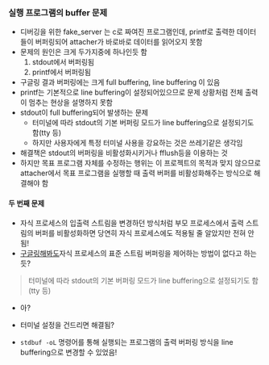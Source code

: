 ### 실행 프로그램의 buffer 문제
- 디버깅을 위한 fake_server 는 c로 짜여진 프로그램인데, printf로 출력한 데이터들이 버퍼링되어 attacher가 바로바로 데이터를 읽어오지 못함
- 문제의 원인은 크게 두가지중에 하나인듯 함
  1. stdout에서 버퍼링됨
  2. printf에서 버퍼링됨
- 구글링 결과 버퍼링에는 크게 full buffering, line buffering 이 있음
- printf는 기본적으로 line buffering이 설정되어있으므로 문제 상황처럼 전체 출력이 멈추는 현상을 설명하지 못함
- stdout이 full buffering되어 발생하는 문제
  - 터미널에 따라 stdout의 기본 버퍼링 모드가 line buffering으로 설정되기도 함(tty 등)
  - 하지만 사용자에게 특정 터미널 사용을 강요하는 것은 쓰레기같은 생각임
- 해결책은 stdout의 버퍼링을 비활성화시키거나 fflush등을 이용하는 것
- 하지만 목표 프로그램 자체를 수정하는 행위는 이 프로젝트의 목적과 맞지 않으므로 attacher에서 목표 프로그램을 실행할 때 출력 버퍼를 비활성화해주는 방식으로 해결해야 함

#### 두 번째 문제
- 자식 프로세스의 입출력 스트림을 변경하던 방식처럼 부모 프로세스에서 출력 스트림의 버퍼를 비활성화하면 당연히 자식 프로세스에도 적용될 줄 알았지만 전혀 안됨!
- [구글링해봐도](https://stackoverflow.com/questions/25335885/how-can-i-ensure-a-child-process-eventually-writes-data-in-c)자식 프로세스의 표준 스트림 버퍼링을 제어하는 방법이 없다고 하는듯?
> 터미널에 따라 stdout의 기본 버퍼링 모드가 line buffering으로 설정되기도 함(tty 등)
  - 아?

  - 터미널 설정을 건드리면 해결됨?
  - `stdbuf -oL` 명령어를 통해 실행되는 프로그램의 출력 버퍼링 방식을 line buffering으로 변경할 수 있었음!